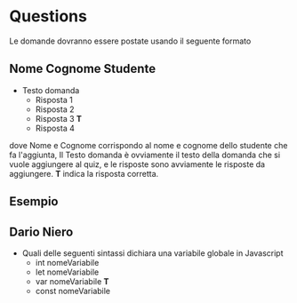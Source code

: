 # Questions 

Le domande dovranno essere postate usando il seguente formato

## Nome Cognome Studente

* Testo domanda
	* Risposta 1
	* Risposta 2
	* Risposta 3  **T**
	* Risposta 4 

dove Nome e Cognome corrispondo al nome e cognome dello studente che fa l'aggiunta, Il Testo domanda è ovviamente il testo della domanda che si vuole aggiungere al quiz, e le risposte 
sono avviamente le risposte da aggiungere. **T** indica la risposta corretta. 

## Esempio 

## Dario Niero

* Quali delle seguenti sintassi dichiara una variabile globale in Javascript
	* int nomeVariabile
	* let nomeVariabile
	* var nomeVariabile **T**
	* const nomeVariabile

